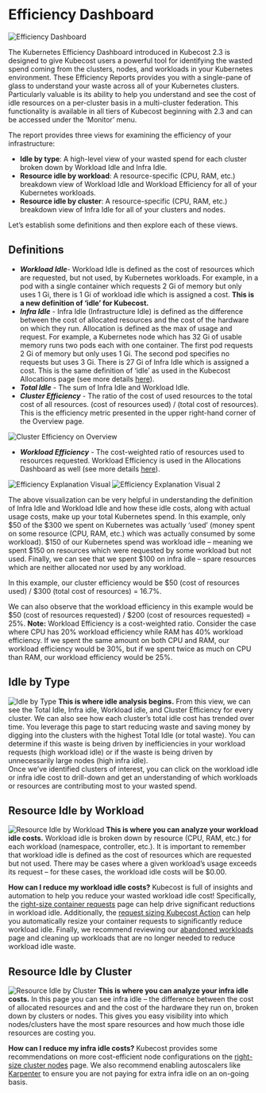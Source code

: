 # Efficiency Dashboard

![Efficiency Dashboard](/images/efficiency-dashboard-1.png)

The Kubernetes Efficiency Dashboard  introduced in Kubecost 2.3 is designed to give Kubecost users a powerful tool for identifying the wasted spend coming from the clusters, nodes, and workloads in your Kubernetes environment. 
These Efficiency Reports provides you with a single-pane of glass to understand your waste across all of your Kubernetes clusters. Particularly valuable is its ability to help  you understand and see the cost of idle resources on a per-cluster basis in a multi-cluster federation. 
This functionality is available in all tiers of Kubecost beginning with 2.3 and can be accessed under the ‘Monitor’ menu. 

The report provides three views for examining the efficiency of your infrastructure:
- **Idle by type**: A high-level view of your wasted spend for each cluster broken down by Workload Idle and Infra Idle.
- **Resource idle by workload**: A resource-specific (CPU, RAM, etc.) breakdown view of Workload Idle and Workload Efficiency for all of your Kubernetes workloads.
- **Resource idle by cluster**: A resource-specific (CPU, RAM, etc.) breakdown view of Infra Idle for all of your clusters and nodes.

Let’s establish some definitions and then explore each of these views.
## Definitions
- _**Workload Idle**_- Workload Idle is defined as the cost of resources which are requested, but not used, by Kubernetes workloads.
For example, in a pod with a single container which requests 2 Gi of memory but only uses 1 Gi, there is 1 Gi of workload idle which is assigned a cost. **This is a new definition of ‘idle’ for Kubecost.**
- _**Infra Idle**_ - Infra Idle (Infrastructure Idle) is defined as the difference between the cost of allocated resources and the cost of the hardware on which they run. Allocation is defined as the max of usage and request.
For example, a Kubernetes node which has 32 Gi of usable memory runs two pods each with one container. The first pod requests 2 Gi of memory but only uses 1 Gi. The second pod specifies no requests but uses 3 Gi. There is 27 Gi of Infra Idle which is assigned a cost. This is the same definition of ‘idle’ as used in the Kubecost Allocations page (see more details [here](/using-kubecost/navigating-the-kubecost-ui/cost-allocation/efficiency-idle.md)).
- _**Total Idle**_ - The sum of Infra Idle and Workload Idle. 
- _**Cluster Efficiency**_ - The ratio of the cost of used resources to the total cost of all resources. (cost of resources used) / (total cost of resources). This is the efficiency metric presented in the upper right-hand corner of the Overview page.

![Cluster Efficiency on Overview](/images/efficiency-cluster-efficiency-on-overview.png)

- _**Workload Efficiency**_ - The cost-weighted ratio of resources used to resources requested. Workload Efficiency is used in the Allocations Dashboard as well (see more details [here](/using-kubecost/navigating-the-kubecost-ui/cost-allocation/README.md)).

![Efficiency Explanation Visual](/images/efficiency-explanation-visual-1.jpg)
![Efficiency Explanation Visual 2](/images/efficiency-explanation-visual-2.jpg)

The above visualization can be very helpful in understanding the definition of Infra Idle and Workload Idle and how these idle costs, along with actual usage costs, make up your total Kubernetes spend. 
In this example, only $50 of the $300 we spent on Kubernetes was actually ‘used’ (money spent on some resource (CPU, RAM, etc.) which was actually consumed by some workload). 
$150 of our Kubernetes spend was workload idle – meaning we spent $150 on resources which were requested by some workload but not used. Finally, we can see that we spent $100 on infra idle – spare resources which are neither allocated nor used by any workload.

In this example, our cluster efficiency would be $50 (cost of resources used) / $300 (total cost of resources) = 16.7%.

We can also observe that the workload efficiency in this example would be $50 (cost of resources requested) / $200 (cost of resources requested) = 25%. 
**Note:** Workload Efficiency is a cost-weighted ratio. Consider the case where CPU has 20% workload efficiency while RAM has 40% workload efficiency. 
If we spent the same amount on both CPU and RAM, our workload efficiency would be 30%, but if we spent twice as much on CPU than RAM, our workload efficiency would be 25%.

## Idle by Type
![Idle by Type](/images/efficiency-dashboard-1.png)
**This is where idle analysis begins.** From this view, we can see the Total Idle, Infra idle, Workload idle, and Cluster Efficiency for every cluster. 
We can also see how each cluster’s total idle cost has trended over time. You leverage this page to start reducing waste and saving money by digging into the clusters with the highest Total Idle (or total waste). 
You can determine if this waste is being driven by inefficiencies in your workload requests (high workload idle) or if the waste is being driven by unnecessarily large nodes (high infra idle).  
Once we’ve identified clusters of interest, you can click on the workload idle or infra idle cost to drill-down and get an understanding of which workloads or resources are contributing most to your wasted spend. 

## Resource Idle by Workload
![Resource Idle by Workload](/images/efficiency-workload-view.png)
**This is where you can analyze your workload idle costs.** Workload idle is broken down by resource (CPU, RAM, etc.) for each workload (namespace, controller, etc.). 
It is important to remember that workload idle is defined as the cost of resources which are requested but not used. There may be cases where a given workload’s usage exceeds its request – for these cases, the workload idle costs will be $0.00. 

**How can I reduce my workload idle costs?**
Kubecost is full of insights and automation to help you reduce your wasted workload idle cost! 
Specifically, the [right-size container requests](/using-kubecost/navigating-the-kubecost-ui/savings/container-request-right-sizing-recommendations.md) page can help drive significant reductions in workload idle. 
Additionally, the [request sizing Kubecost Action](/using-kubecost/navigating-the-kubecost-ui/savings/savings-actions.md) can help you automatically resize your container requests to significantly reduce workload idle. 
Finally, we recommend reviewing our [abandoned workloads](/using-kubecost/navigating-the-kubecost-ui/savings/abandoned-workloads.md) page and cleaning up workloads that are no longer needed to reduce workload idle waste. 

## Resource Idle by Cluster
![Resource Idle by Cluster](/images/efficiency-infraidle-view.png)
**This is where you can analyze your infra idle costs.**  In this page you can see infra idle – the difference between the cost of allocated resources and and the cost of the hardware they run on, broken down by clusters or nodes. 
This gives you easy visibility into which nodes/clusters have the most spare resources and how much those idle resources are costing you.

**How can I reduce my infra idle costs?**
Kubecost provides some recommendations on  more cost-efficient node configurations on the [right-size cluster nodes](/using-kubecost/navigating-the-kubecost-ui/savings/cluster-right-sizing-recommendations.md) page. We also recommend enabling autoscalers like [Karpenter](https://karpenter.sh/) to ensure you are not paying for extra infra idle on an on-going basis. 
